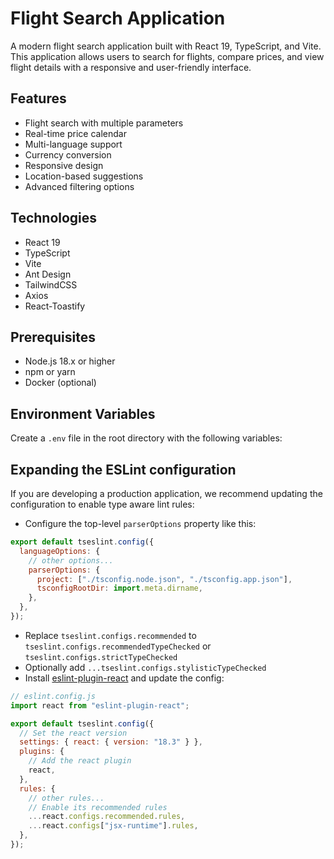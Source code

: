 # Flight Search Application

A modern flight search application built with React 19, TypeScript, and Vite. This application allows users to search for flights, compare prices, and view flight details with a responsive and user-friendly interface.

## Features

- Flight search with multiple parameters
- Real-time price calendar
- Multi-language support
- Currency conversion
- Responsive design
- Location-based suggestions
- Advanced filtering options

## Technologies

- React 19
- TypeScript
- Vite
- Ant Design
- TailwindCSS
- Axios
- React-Toastify

## Prerequisites

- Node.js 18.x or higher
- npm or yarn
- Docker (optional)

## Environment Variables

Create a `.env` file in the root directory with the following variables:

## Expanding the ESLint configuration

If you are developing a production application, we recommend updating the configuration to enable type aware lint rules:

- Configure the top-level `parserOptions` property like this:

```js
export default tseslint.config({
  languageOptions: {
    // other options...
    parserOptions: {
      project: ["./tsconfig.node.json", "./tsconfig.app.json"],
      tsconfigRootDir: import.meta.dirname,
    },
  },
});
```

- Replace `tseslint.configs.recommended` to `tseslint.configs.recommendedTypeChecked` or `tseslint.configs.strictTypeChecked`
- Optionally add `...tseslint.configs.stylisticTypeChecked`
- Install [eslint-plugin-react](https://github.com/jsx-eslint/eslint-plugin-react) and update the config:

```js
// eslint.config.js
import react from "eslint-plugin-react";

export default tseslint.config({
  // Set the react version
  settings: { react: { version: "18.3" } },
  plugins: {
    // Add the react plugin
    react,
  },
  rules: {
    // other rules...
    // Enable its recommended rules
    ...react.configs.recommended.rules,
    ...react.configs["jsx-runtime"].rules,
  },
});
```
